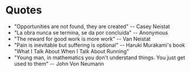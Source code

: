 # Quotes

- "Opportunities are not found, they are created" -- Casey Neistat
- "La obra nunca se termina, se da por concluida" -- Anonymous
- "The reward for good work is more work" -- Van Neistat
- "Pain is inevitable but suffering is optional" -- Haruki Murakami's book "What I Talk About When I Talk About Running"
- "Young man, in mathematics you don't understand things. You just get used to them" -- John Von Neumann
